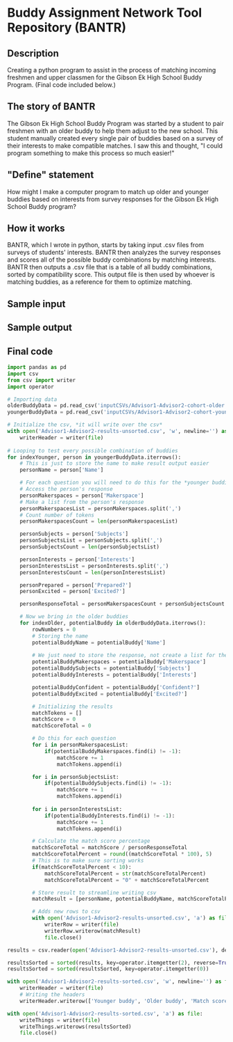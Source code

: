 # Buddy Assignment Network Tool Repository (BANTR)
## Description
Creating a python program to assist in the process of matching incoming freshmen and upper classmen for the Gibson Ek High School Buddy Program. (Final code included below.)

## The story of BANTR
The Gibson Ek High School Buddy Program was started by a student to pair freshmen with an older buddy to help them adjust to the new school. This student manually created every single pair of buddies based on a survey of their interests to make compatible matches. I saw this and thought, "I could program something to make this process so much easier!" 

## "Define" statement
How might I make a computer program to match up older and younger buddies based on interests from survey responses for the Gibson Ek High School Buddy program?

## How it works
BANTR, which I wrote in python, starts by taking input .csv files from surveys of students' interests. 
BANTR then analyzes the survey responses and scores all of the possible buddy combinations by matching interests.
BANTR then outputs a .csv file that is a table of all buddy combinations, sorted by compatibility score.
This output file is then used by whoever is matching buddies, as a reference for them to optimize matching.

## Sample input

## Sample output

## Final code

```python
import pandas as pd
import csv
from csv import writer
import operator

# Importing data
olderBuddyData = pd.read_csv('inputCSVs/Advisor1-Advisor2-cohort-older.csv')
youngerBuddyData = pd.read_csv('inputCSVs/Advisor1-Advisor2-cohort-younger.csv')

# Initialize the csv, *it will write over the csv*
with open('Advisor1-Advisor2-results-unsorted.csv', 'w', newline='') as file:
    writerHeader = writer(file)
    
# Looping to test every possible combination of buddies
for indexYounger, person in youngerBuddyData.iterrows():
    # This is just to store the name to make result output easier
    personName = person['Name']

    # For each question you will need to do this for the *younger buddies*:
    # Access the person's response
    personMakerspaces = person['Makerspace']
    # Make a list from the person's response
    personMakerspacesList = personMakerspaces.split(',')
    # Count number of tokens
    personMakerspacesCount = len(personMakerspacesList)

    personSubjects = person['Subjects']
    personSubjectsList = personSubjects.split(',')
    personSubjectsCount = len(personSubjectsList)

    personInterests = person['Interests']
    personInterestsList = personInterests.split(',')
    personInterestsCount = len(personInterestsList)

    personPrepared = person['Prepared?']
    personExcited = person['Excited?']

    personResponseTotal = personMakerspacesCount + personSubjectsCount + personInterestsCount

    # Now we bring in the older buddies
    for indexOlder, potentialBuddy in olderBuddyData.iterrows():
        rowNumbers = 0
        # Storing the name
        potentialBuddyName = potentialBuddy['Name']
    
        # We just need to store the response, not create a list for the older buddies
        potentialBuddyMakerspaces = potentialBuddy['Makerspace']
        potentialBuddySubjects = potentialBuddy['Subjects']
        potentialBuddyInterests = potentialBuddy['Interests']

        potentialBuddyConfident = potentialBuddy['Confident?']
        potentialBuddyExcited = potentialBuddy['Excited?']

        # Initializing the results
        matchTokens = []
        matchScore = 0
        matchScoreTotal = 0

        # Do this for each question
        for i in personMakerspacesList:
            if(potentialBuddyMakerspaces.find(i) != -1):
                matchScore += 1
                matchTokens.append(i)

        for i in personSubjectsList:
            if(potentialBuddySubjects.find(i) != -1):
                matchScore += 1
                matchTokens.append(i)
               
        for i in personInterestsList:
            if(potentialBuddyInterests.find(i) != -1):
                matchScore += 1
                matchTokens.append(i)

        # Calculate the match score percentage
        matchScoreTotal = matchScore / personResponseTotal
        matchScoreTotalPercent = round((matchScoreTotal * 100), 5)
        # This is to make sure sorting works
        if(matchScoreTotalPercent < 10):
            matchScoreTotalPercent = str(matchScoreTotalPercent)
            matchScoreTotalPercent = "0" + matchScoreTotalPercent

        # Store result to streamline writing csv
        matchResult = [personName, potentialBuddyName, matchScoreTotalPercent, matchTokens, personPrepared, potentialBuddyConfident, personExcited, potentialBuddyExcited]

        # Adds new rows to csv
        with open('Advisor1-Advisor2-results-unsorted.csv', 'a') as file:
            writerRow = writer(file)
            writerRow.writerow(matchResult)
            file.close()

results = csv.reader(open('Advisor1-Advisor2-results-unsorted.csv'), delimiter=',')

resultsSorted = sorted(results, key=operator.itemgetter(2), reverse=True)
resultsSorted = sorted(resultsSorted, key=operator.itemgetter(0))

with open('Advisor1-Advisor2-results-sorted.csv', 'w', newline='') as file:
    writerHeader = writer(file)
    # Writing the headers
    writerHeader.writerow(['Younger buddy', 'Older buddy', 'Match score', 'Match phrases', 'Younger buddy prepared?', 'Older buddy confident?', 'Younger buddy excited?', 'Older buddy excited?'])

with open('Advisor1-Advisor2-results-sorted.csv', 'a') as file:
    writeThings = writer(file)
    writeThings.writerows(resultsSorted)
    file.close()
```

